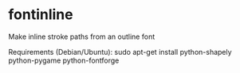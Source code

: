 fontinline
==========

Make inline stroke paths from an outline font

Requirements (Debian/Ubuntu):
    sudo apt-get install python-shapely python-pygame python-fontforge
